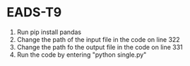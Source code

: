 # EADS-T9
1. Run pip install pandas
2. Change the path of the input file in the code on line 322
3. Change the path fo the output file in the code on line 331
4. Run the code by entering "python single.py"
